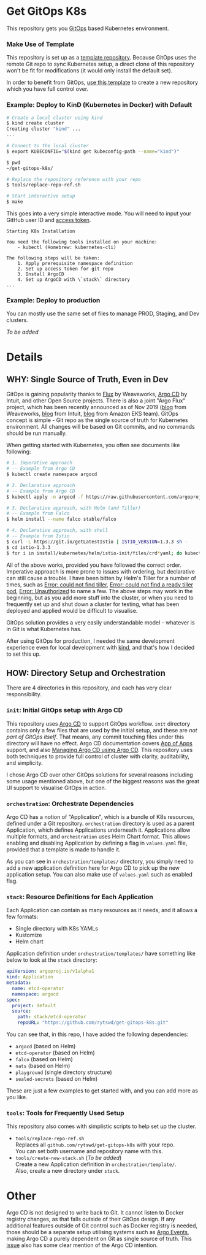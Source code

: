 # Get GitOps K8s

This repository gets you [GitOps](https://www.weave.works/technologies/gitops/) based Kubernetes environment.

### Make Use of Template

This repository is set up as a [template repository](https://help.github.com/en/github/creating-cloning-and-archiving-repositories/creating-a-template-repository). Because GitOps uses the remote Git repo to sync Kubernetes setup, a direct clone of this repository won't be fit for modifications (it would only install the default set).

In order to benefit from GitOps, [use this template](https://github.com/rytswd/get-gitops-k8s/generate) to create a new repository which you have full control over.

### Example: Deploy to KinD (Kubernetes in Docker) with Default

```bash
# Create a local cluster using kind
$ kind create cluster
Creating cluster "kind" ...
...

# Connect to the local cluster
$ export KUBECONFIG="$(kind get kubeconfig-path --name="kind")"

$ pwd
~/get-gitops-k8s/

# Replace the repository reference with your repo
$ tools/replace-repo-ref.sh

# Start interactive setup
$ make
```

This goes into a very simple interactive mode. You will need to input your GitHub user ID and [access token](https://help.github.com/en/github/authenticating-to-github/creating-a-personal-access-token-for-the-command-line).

```
Starting K8s Installation

You need the following tools installed on your machine:
	- kubectl (Homebrew: kubernetes-cli)

The following steps will be taken:
	1. Apply prerequisite namespace definition
	2. Set up access token for git repo
	3. Install ArgoCD
	4. Set up ArgoCD with \`stack\` directory
...
```

### Example: Deploy to production

You can mostly use the same set of files to manage PROD, Staging, and Dev clusters.

_To be added_

# Details

## WHY: Single Source of Truth, Even in Dev

GitOps is gaining popularity thanks to [Flux](https://github.com/fluxcd/flux) by Weaveworks, [Argo CD](https://argoproj.github.io/argo-cd/) by Intuit, and other Open Source projects. There is also a joint "Argo Flux" project, which has been recently announced as of Nov 2019 ([blog](https://www.weave.works/blog/argo-flux-join-forces) from Weaveworks, [blog](https://www.intuit.com/blog/technology/introducing-argo-flux/) from Intuit, [blog](https://aws.amazon.com/blogs/containers/help-us-write-a-new-chapter-for-gitops-kubernetes-and-open-source-collaboration/) from Amazon EKS team). GitOps concept is simple - Git repo as the single source of truth for Kubernetes environment. All changes will be based on Git commits, and no commands should be run manually.

When getting started with Kubernetes, you often see documents like following:

```bash
# 1. Imperative approach
# -- Example from Argo CD
$ kubectl create namespace argocd
```

```bash
# 2. Declarative approach
# -- Example from Argo CD
$ kubectl apply -n argocd -f https://raw.githubusercontent.com/argoproj/argo-cd/stable/manifests/install.yaml
```

```bash
# 3. Declarative approach, with Helm (and Tiller)
# -- Example from Falco
$ helm install --name falco stable/falco
```

```bash
# 4. Declarative approach, with shell
# -- Example from Istio
$ curl -L https://git.io/getLatestIstio | ISTIO_VERSION=1.3.3 sh -
$ cd istio-1.3.3
$ for i in install/kubernetes/helm/istio-init/files/crd*yaml; do kubectl apply -f $i; done
```

All of the above works, provided you have followed the correct order. Imperative approach is more prone to issues with ordering, but declarative can still cause a trouble. I have been bitten by Helm's Tiller for a number of times, such as [Error: could not find tiller](https://github.com/helm/helm/issues/4685), [Error: could not find a ready tiller pod](https://github.com/helm/helm/issues/2064), [Error: Unauthorized](https://github.com/helm/helm/issues/6315) to name a few. The above steps may work in the beginning, but as you add more stuff into the cluster, or when you need to frequently set up and shut down a cluster for testing, what has been deployed and applied would be difficult to visualise.

GitOps solution provides a very easily understandable model - whatever is in Git is what Kubernetes has.

After using GitOps for production, I needed the same development experience even for local development with [kind](https://kind.sigs.k8s.io/), and that's how I decided to set this up.

## HOW: Directory Setup and Orchestration

There are 4 directories in this repository, and each has very clear responsibility.

### `init`: Initial GitOps setup with Argo CD

This repository uses [Argo CD](https://argoproj.github.io/argo-cd/) to support GitOps workflow. `init` directory contains only a few files that are used by the initial setup, and these are _not part of GitOps itself_. That means, any commit touching files under this directory will have no effect. Argo CD documentation covers [App of Apps](https://argoproj.github.io/argo-cd/operator-manual/declarative-setup/#app-of-apps) support, and also [Managing Argo CD using Argo CD](https://argoproj.github.io/argo-cd/operator-manual/declarative-setup/#manage-argo-cd-using-argo-cd). This repository uses both techniques to provide full control of cluster with clarity, auditability, and simplicity.

I chose Argo CD over other GitOps solutions for several reasons including some usage mentioned above, but one of the biggest reasons was the great UI support to visualise GitOps in action.

### `orchestration`: Orchestrate Dependencies

Argo CD has a notion of "Application", which is a bundle of K8s resources, defined under a Git repository. `orchestration` directory is used as a parent Application, which defines Applications underneath it. Applications allow multiple formats, and `orchestration` uses Helm Chart format. This allows enabling and disabling Application by defining a flag in `values.yaml` file, provided that a template is made to handle it.

As you can see in `orchestration/templates/` directory, you simply need to add a new application definition here for Argo CD to pick up the new application setup. You can also make use of `values.yaml` such as enabled flag.

### `stack`: Resource Definitions for Each Application

Each Application can contain as many resources as it needs, and it allows a few formats:

- Single directory with K8s YAMLs
- Kustomize
- Helm chart

Application definition under `orchestration/templates/` have something like below to look at the `stack` directory:

```yaml
apiVersion: argoproj.io/v1alpha1
kind: Application
metadata:
  name: etcd-operator
  namespace: argocd
spec:
  project: default
  source:
    path: stack/etcd-operator
    repoURL: "https://github.com/rytswd/get-gitops-k8s.git"
```

You can see that, in this repo, I have added the following dependencies:

- `argocd` (based on Helm)
- `etcd-operator` (based on Helm)
- `falco` (based on Helm)
- `nats` (based on Helm)
- `playground` (single directory structure)
- `sealed-secrets` (based on Helm)

These are just a few examples to get started with, and you can add more as you like.

### `tools`: Tools for Frequently Used Setup

This repository also comes with simplistic scripts to help set up the cluster.

- `tools/replace-repo-ref.sh`  
  Replaces all `github.com/rytswd/get-gitops-k8s` with your repo.  
  You can set both username and repository name with this.
- `tools/create-new-stack.sh` (_To be added_)  
  Create a new Application definition in `orchestration/template/`.  
  Also, create a new directory under `stack`.

# Other

Argo CD is not designed to write back to Git. It cannot listen to Docker registry changes, as that falls outside of their GitOps design. If any additional features outside of Git control such as Docker registry is needed, those should be a separate setup utilising systems such as [Argo Events](https://argoproj.github.io/argo-events/), making Argo CD a purely dependent on Git as single source of truth. This [issue](https://github.com/argoproj/argo-cd/issues/1648) also has some clear mention of the Argo CD intention.

